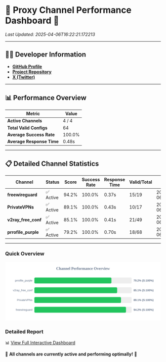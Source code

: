 # 🌟 Proxy Channel Performance Dashboard 🌟

_Last Updated: 2025-04-06T16:22:21.172213_

---

## 👩‍💻 Developer Information

- **[GitHub Profile](https://github.com/4n0nymou3)**  
- **[Project Repository](https://github.com/4n0nymou3/multi-proxy-config-fetcher)**  
- **[X (Twitter)](https://x.com/4n0nymou3)**  

---

## 📊 Performance Overview

| Metric                | Value       |
|-----------------------|-------------|
| **Active Channels**   | 4 / 4       |
| **Total Valid Configs** | 64          |
| **Average Success Rate** | 100.0%      |
| **Average Response Time** | 0.48s       |

---

## 📋 Detailed Channel Statistics

| Channel          | Status     | Score  | Success Rate | Response Time | Valid/Total | Last Success               |
|------------------|------------|--------|--------------|---------------|-------------|----------------------------|
| **freewireguard**  | ✅ Active  | 94.2%  | 100.0% | 0.37s         | 15/19       | 2025-04-06T16:22:21.170389 |
| **PrivateVPNs**  | ✅ Active  | 89.1%  | 100.0% | 0.43s         | 10/17       | 2025-04-06T16:22:20.775436 |
| **v2ray_free_conf**  | ✅ Active  | 85.1%  | 100.0% | 0.41s         | 21/49       | 2025-04-06T16:22:20.315713 |
| **prrofile_purple**  | ✅ Active  | 79.2%  | 100.0% | 0.70s         | 18/68       | 2025-04-06T16:22:19.822873 |

---

### Quick Overview
<div align="center">
  <a href="https://raw.githubusercontent.com/nullluser/NullRepo/refs/heads/main/assets/channel_stats_chart.svg">
    <img src="https://raw.githubusercontent.com/nullluser/NullRepo/refs/heads/main/assets/channel_stats_chart.svg" alt="Source Performance Statistics" width="800">
  </a>
</div>

### Detailed Report
📊 [View Full Interactive Dashboard](https://htmlpreview.github.io/?https://github.com/nullluser/NullRepo/blob/main/assets/performance_report.html)

🎉 **All channels are currently active and performing optimally!** 🎉
